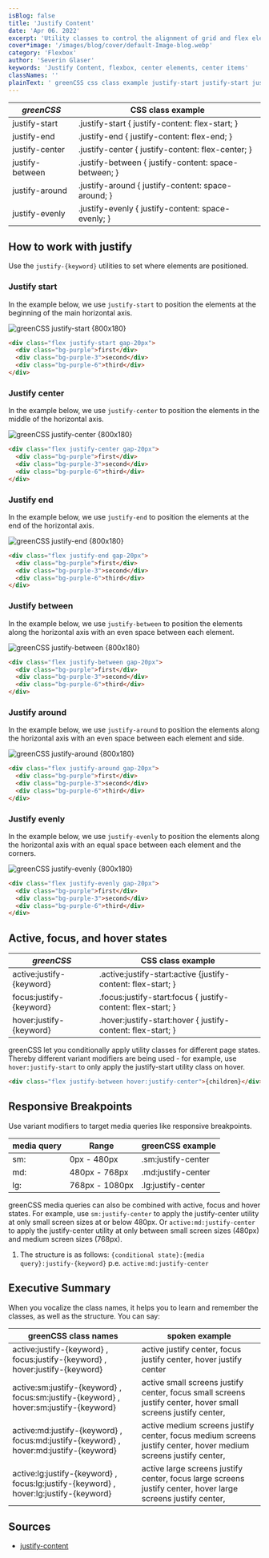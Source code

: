 ```yaml
---
isBlog: false
title: 'Justify Content'
date: 'Apr 06. 2022'
excerpt: 'Utility classes to control the alignment of grid and flex elements along the horizontal axis.'
cover*image: '/images/blog/cover/default-Image-blog.webp'
category: 'Flexbox'
author: 'Severin Glaser'
keywords: 'Justify Content, flexbox, center elements, center items'
classNames: ''
plainText: ' greenCSS css class example justify-start justify-start justify-content: flex-start; justify-end justify-end justify-content: flex-end; justify-center justify-center justify-content: flex-center; justify-between justify-between justify-content: space-between; justify-around justify-around justify-content: space-around; justify-evenly justify-evenly justify-content: space-evenly; how to work with justify use the `justify keyword ` utilities to set where elements are positioned justify start in the example below we use `justify-start` to position the elements at the beginning of the main horizontal axis ! greenCSS justify-start images docs flex justify-content-start webp?style=centerme  justify center in the example below we use `justify-center` to position the elements in the middle of the horizontal axis ! greenCSS justify-center images docs flex justify-content-center webp?style=centerme  justify end in the example below we use `justify-end` to position the elements at the end of the horizontal axis ! greenCSS justify-end images docs flex justify-content-end webp?style=centerme  justify between in the example below we use `justify-between` to position the elements along the horizontal axis with an even space between each element ! greenCSS justify-between images docs flex justify-between webp?style=centerme  justify around in the example below we use `justify-around` to position the elements along the horizontal axis with an even space between each element and side ! greenCSS justify-around images docs flex justify-around webp?style=centerme  justify evenly in the example below we use `justify-evenly` to position the elements along the horizontal axis with an equal space between each element and the corners ! greenCSS justify-evenly images docs flex justify-evenly webp?style=centerme  active focus and hover states greenCSS css class example active:justify keyword active :justify-start:active justify-content: flex-start; focus:justify keyword focus :justify-start:focus justify-content: flex-start; hover:justify keyword hover :justify-start:hover justify-content: flex-start; greenCSS let you conditionally apply utility classes for different page states thereby different variant modifiers are being used for example use `hover:justify-start` to only apply the justify-start utility class on hover  responsive breakpoints use variant modifiers to target media queries like responsive breakpoints media query range greenCSS example sm: 0px 480px sm:justify-center md: 480px 768px md:justify-center lg: 768px 1080px lg:justify-center greenCSS media queries can also be combined with active focus and hover states for example use `sm:justify-center` to apply the justify-center utility at only small screen sizes at or below 480px or `active:md:justify-center` to apply the justify-center utility at only between small screen sizes 480px and medium screen sizes 768px 1 the structure is as follows: ` conditional state : media query :justify keyword ` p e `active:md:justify-center` executive summary when you vocalize the class names it helps you to learn and remember the classes as well as the structure you can say: greenCSS class names spoken example active:justify keyword focus:justify keyword hover:justify keyword active justify center focus justify center hover justify center active:sm:justify keyword focus:sm:justify keyword hover:sm:justify keyword active small screens justify center focus small screens justify center hover small screens justify center active:md:justify keyword focus:md:justify keyword hover:md:justify keyword active medium screens justify center focus medium screens justify center hover medium screens justify center active:lg:justify keyword focus:lg:justify keyword hover:lg:justify keyword active large screens justify center focus large screens justify center hover large screens justify center sources justify-content https: developer mozilla org en-us docs web css justify-content '
---
```


| _greenCSS_      | CSS class example                                    |
| --------------- | ---------------------------------------------------- |
| justify-start   | .justify-start { justify-content: flex-start; }      |
| justify-end     | .justify-end { justify-content: flex-end; }          |
| justify-center  | .justify-center { justify-content: flex-center; }    |
| justify-between | .justify-between { justify-content: space-between; } |
| justify-around  | .justify-around { justify-content: space-around; }   |
| justify-evenly  | .justify-evenly { justify-content: space-evenly; }   |

## How to work with justify

Use the `justify-{keyword}` utilities to set where elements are positioned.

### Justify start

In the example below, we use `justify-start` to position the elements at the beginning of the main horizontal axis.

![greenCSS justify-start {800x180} ](/images/docs/flex/justify-content-start.webp)

```html
<div class="flex justify-start gap-20px">
  <div class="bg-purple">first</div>
  <div class="bg-purple-3">second</div>
  <div class="bg-purple-6">third</div>
</div>
```

### Justify center

In the example below, we use `justify-center` to position the elements in the middle of the horizontal axis.

![greenCSS justify-center {800x180} ](/images/docs/flex/justify-content-center.webp)

```html
<div class="flex justify-center gap-20px">
  <div class="bg-purple">first</div>
  <div class="bg-purple-3">second</div>
  <div class="bg-purple-6">third</div>
</div>
```

### Justify end

In the example below, we use `justify-end` to position the elements at the end of the horizontal axis.

![greenCSS justify-end {800x180} ](/images/docs/flex/justify-content-end.webp)

```html
<div class="flex justify-end gap-20px">
  <div class="bg-purple">first</div>
  <div class="bg-purple-3">second</div>
  <div class="bg-purple-6">third</div>
</div>
```

### Justify between

In the example below, we use `justify-between` to position the elements along the horizontal axis with an even space between each element.

![greenCSS justify-between {800x180} ](/images/docs/flex/justify-between.webp)

```html
<div class="flex justify-between gap-20px">
  <div class="bg-purple">first</div>
  <div class="bg-purple-3">second</div>
  <div class="bg-purple-6">third</div>
</div>
```

### Justify around

In the example below, we use `justify-around` to position the elements along the horizontal axis with an even space between each element and side.

![greenCSS justify-around {800x180} ](/images/docs/flex/justify-around.webp)

```html
<div class="flex justify-around gap-20px">
  <div class="bg-purple">first</div>
  <div class="bg-purple-3">second</div>
  <div class="bg-purple-6">third</div>
</div>
```

### Justify evenly

In the example below, we use `justify-evenly` to position the elements along the horizontal axis with an equal space between each element and the corners.

![greenCSS justify-evenly {800x180} ](/images/docs/flex/justify-evenly.webp)

```html
<div class="flex justify-evenly gap-20px">
  <div class="bg-purple">first</div>
  <div class="bg-purple-3">second</div>
  <div class="bg-purple-6">third</div>
</div>
```

## Active, focus, and hover states

| _greenCSS_               | CSS class example                                             |
| ------------------------ | ------------------------------------------------------------- |
| active:justify-{keyword} | .active\:justify-start:active {justify-content: flex-start; } |
| focus:justify-{keyword}  | .focus\:justify-start:focus { justify-content: flex-start; }  |
| hover:justify-{keyword}  | .hover\:justify-start:hover { justify-content: flex-start; }  |

greenCSS let you conditionally apply utility classes for different page states. Thereby different variant modifiers are being used - for example, use `hover:justify-start` to only apply the justify-start utility class on hover.

```html
<div class="flex justify-between hover:justify-center">{children}</div>
```

## Responsive Breakpoints

Use variant modifiers to target media queries like responsive breakpoints.

| media query | Range          | greenCSS example   |
| ----------- | -------------- | ------------------ |
| sm:         | 0px - 480px    | .sm:justify-center |
| md:         | 480px - 768px  | .md:justify-center |
| lg:         | 768px - 1080px | .lg:justify-center |

greenCSS media queries can also be combined with active, focus and hover states. For example, use `sm:justify-center` to apply the justify-center utility at only small screen sizes at or below 480px. Or `active:md:justify-center` to apply the justify-center utility at only between small screen sizes (480px) and medium screen sizes (768px).

1. The structure is as follows: `{conditional state}:{media query}:justify-{keyword}` p.e. `active:md:justify-center`

## Executive Summary

When you vocalize the class names, it helps you to learn and remember the classes, as well as the structure. You can say:

| greenCSS class names                                                                  | spoken example                                                                                                  |
| ------------------------------------------------------------------------------------- | --------------------------------------------------------------------------------------------------------------- |
| active:justify-{keyword} , focus:justify-{keyword} , hover:justify-{keyword}          | active justify center, focus justify center, hover justify center                                               |
| active:sm:justify-{keyword} , focus:sm:justify-{keyword} , hover:sm:justify-{keyword} | active small screens justify center, focus small screens justify center, hover small screens justify center,    |
| active:md:justify-{keyword} , focus:md:justify-{keyword} , hover:md:justify-{keyword} | active medium screens justify center, focus medium screens justify center, hover medium screens justify center, |
| active:lg:justify-{keyword} , focus:lg:justify-{keyword} , hover:lg:justify-{keyword} | active large screens justify center, focus large screens justify center, hover large screens justify center,    |

## Sources

- [justify-content](https://developer.mozilla.org/en-US/docs/Web/CSS/justify-content)
